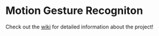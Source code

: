 # Motion Gesture Recogniton

Check out the [wiki](https://github.com/ikathuria/DepthGestureRecogniton/wiki) for detailed information about the project!

